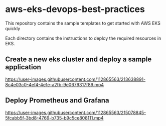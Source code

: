 # aws-eks-devops-best-practices

This repository contains the sample templates to get started with AWS EKS quickly

Each directory contains the instructions to deploy the required resources in EKS.

## Create a new eks cluster and deploy a sample application

https://user-images.githubusercontent.com/112865563/213638891-8c4e03c0-4ef4-4e1e-a2fb-9e0679317f89.mp4

## Deploy Prometheus and Grafana

https://user-images.githubusercontent.com/112865563/215078845-5fcabb5f-3bd8-4769-b735-b9c5ce808111.mp4
